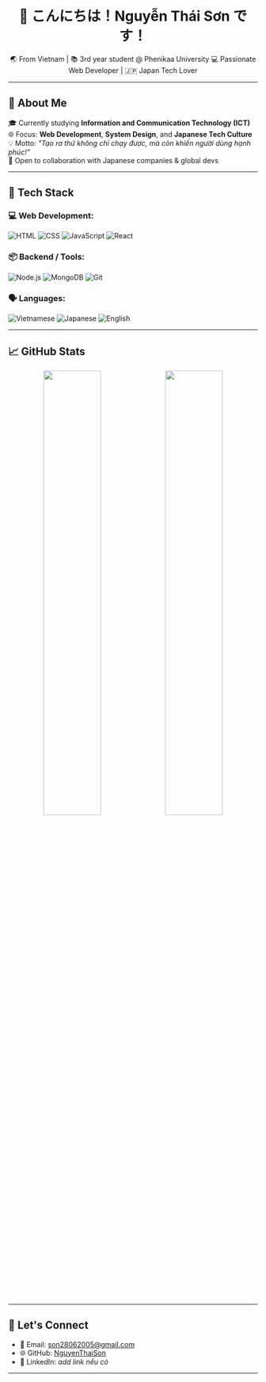 <h1 align="center">👋 こんにちは！Nguyễn Thái Sơn です！</h1>

<p align="center">
  🌏 From Vietnam | 📚 3rd year student @ Phenikaa University  
  💻 Passionate Web Developer | 🇯🇵 Japan Tech Lover
</p>

---

## 🚀 About Me

🎓 Currently studying **Information and Communication Technology (ICT)**  
🌐 Focus: **Web Development**, **System Design**, and **Japanese Tech Culture**  
💡 Motto: _"Tạo ra thứ không chỉ chạy được, mà còn khiến người dùng hạnh phúc!"_  
📍 Open to collaboration with Japanese companies & global devs  

---

## 🧰 Tech Stack

### 💻 Web Development:
![HTML](https://img.shields.io/badge/HTML-E34F26?style=flat&logo=html5&logoColor=white)
![CSS](https://img.shields.io/badge/CSS-1572B6?style=flat&logo=css3&logoColor=white)
![JavaScript](https://img.shields.io/badge/JavaScript-F7DF1E?style=flat&logo=javascript&logoColor=black)
![React](https://img.shields.io/badge/React-61DAFB?style=flat&logo=react&logoColor=black)

### 📦 Backend / Tools:
![Node.js](https://img.shields.io/badge/Node.js-339933?style=flat&logo=node.js&logoColor=white)
![MongoDB](https://img.shields.io/badge/MongoDB-47A248?style=flat&logo=mongodb&logoColor=white)
![Git](https://img.shields.io/badge/Git-F05032?style=flat&logo=git&logoColor=white)

### 🗣️ Languages:
![Vietnamese](https://img.shields.io/badge/-Vietnamese-red?style=flat)
![Japanese](https://img.shields.io/badge/-Japanese-blue?style=flat)
![English](https://img.shields.io/badge/-English-green?style=flat)

---

## 📈 GitHub Stats

<p align="center">
  <img src="https://github-readme-stats.vercel.app/api?username=NguyenThaiSon&show_icons=true&theme=tokyonight" width="48%" />
  <img src="https://github-readme-stats.vercel.app/api/top-langs/?username=NguyenThaiSon&layout=compact&theme=tokyonight" width="48%" />
</p>

---

## 🤝 Let's Connect

- 📧 Email: son28062005@gmail.com  
- 🌐 GitHub: [NguyenThaiSon](https://github.com/NguyenThaiSon)  
- 💼 LinkedIn: _add link nếu có_

---
